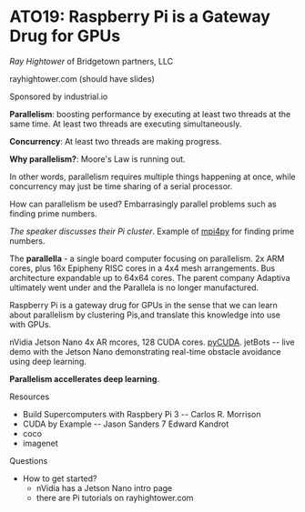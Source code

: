# ATO19: Raspberry Pi is a Gateway Drug for GPUs

*Ray Hightower* of Bridgetown partners, LLC

rayhightower.com (should have slides)

Sponsored by industrial.io

**Parallelism**: boosting performance by executing at least two threads at the same time. At least two threads are executing simultaneously.

**Concurrency**: At least two threads are making progress.

**Why parallelism?**: Moore's Law is running out.

In other words, parallelism requires multiple things happening at once, while concurrency may just be time sharing of a serial processor.

How can parallelism be used? Embarrasingly parallel problems such as finding prime numbers.

*The speaker discusses their Pi cluster*.
Example of [mpi4py](https://bitbucket.org/mpi4py/mpi4py/src/master/) for finding prime numbers.

The **parallella** - a single board computer focusing on parallelism. 2x ARM cores, plus 16x Epipheny RISC cores in a 4x4 mesh arrangements. Bus architecture expandable up to 64x64 cores. The parent company Adaptiva ultimately went under and the Parallela is no longer manufactured.

Raspberry Pi is a gateway drug for GPUs in the sense that we can learn about parallelism by clustering Pis,and translate this knowledge into use with GPUs.

nVidia Jetson Nano 4x AR mcores, 128 CUDA cores. [pyCUDA](https://mathema.tician.de/software/pycuda/).
jetBots -- live demo with the Jetson Nano demonstrating real-time obstacle avoidance using deep learning.

**Parallelism accellerates deep learning**.

Resources
* Build Supercomputers with Raspbery Pi 3 -- Carlos R. Morrison
* CUDA by Example -- Jason Sanders 7 Edward Kandrot
* coco
* imagenet

Questions
* How to get started?
    * nVidia has a Jetson Nano intro page
    * there are Pi tutorials on rayhightower.com

